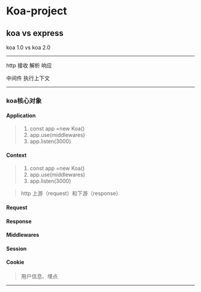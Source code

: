 # Koa-project

koa vs express
---

koa 1.0 vs koa 2.0




---

http 接收 解析 响应

中间件 执行上下文

---

### koa核心对象

#### Application

> 1. const app =new Koa()
> 1. app.use(middlewares)
> 1. app.listen(3000)
> 
> 
> 


#### Context

> 1. const app =new Koa()
> 1. app.use(middlewares)
> 1. app.listen(3000)
> 
> 
> 

>http 上游（request）和下游（response）

#### Request
> 
#### Response
> 
#### Middlewares
> 
#### Session
> 
#### Cookie

> 用户信息、埋点

---




